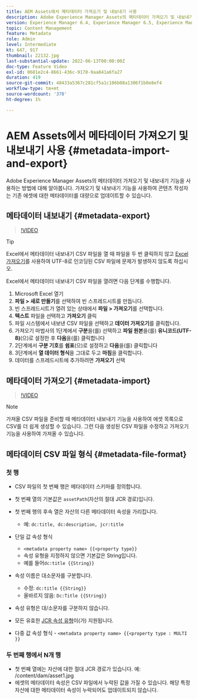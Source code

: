 ```yaml
---
title: AEM Assets에서 메타데이터 가져오기 및 내보내기 사용
description: Adobe Experience Manager Assets의 메타데이터 가져오기 및 내보내기 기능을 사용하는 방법에 대해 알아봅니다. 가져오기 및 내보내기 기능을 사용하여 콘텐츠 작성자는 기존 에셋에 대한 메타데이터를 대량으로 업데이트할 수 있습니다.
version: Experience Manager 6.4, Experience Manager 6.5, Experience Manager as a Cloud Service
topic: Content Management
feature: Metadata
role: Admin
level: Intermediate
kt: 647, 917
thumbnail: 22132.jpg
last-substantial-update: 2022-06-13T00:00:00Z
doc-type: Feature Video
exl-id: 0681e2c4-8661-436c-9170-9aa841a6fa27
duration: 419
source-git-commit: 48433a5367c281cf5a1c106b08a1306f1b0e8ef4
workflow-type: tm+mt
source-wordcount: '378'
ht-degree: 1%

---
```


# AEM Assets에서 메타데이터 가져오기 및 내보내기 사용 {#metadata-import-and-export}

Adobe Experience Manager Assets의 메타데이터 가져오기 및 내보내기 기능을 사용하는 방법에 대해 알아봅니다. 가져오기 및 내보내기 기능을 사용하여 콘텐츠 작성자는 기존 에셋에 대한 메타데이터를 대량으로 업데이트할 수 있습니다.

## 메타데이터 내보내기 {#metadata-export}

>[!VIDEO](https://video.tv.adobe.com/v/34868?quality=12&learn=on&captions=kor)

>[!TIP]
>
> Excel에서 메타데이터 내보내기 CSV 파일을 열 때 파일을 두 번 클릭하지 않고 [Excel 가져오기](https://support.microsoft.com/en-us/office/import-data-from-a-csv-html-or-text-file-b62efe49-4d5b-4429-b788-e1211b5e90f6)를 사용하여 UTF-8로 인코딩된 CSV 파일에 문제가 발생하지 않도록 하십시오.
>
> Excel에서 메타데이터 내보내기 CSV 파일을 열려면 다음 단계를 수행합니다.
> 
> 1. Microsoft Excel 열기
> 1. __파일 > 새로 만들기__&#x200B;를 선택하여 빈 스프레드시트를 만듭니다.
> 1. 빈 스프레드시트가 열려 있는 상태에서 __파일 > 가져오기__&#x200B;를 선택합니다.
> 1. __텍스트__ 파일을 선택하고 __가져오기__ 클릭
> 1. 파일 시스템에서 내보낸 CSV 파일을 선택하고 __데이터 가져오기__&#x200B;를 클릭합니다.
> 1. 가져오기 마법사의 1단계에서 __구분__&#x200B;을(를) 선택하고 __파일 원본__&#x200B;을(를) __유니코드(UTF-8)__(으)로 설정한 후 __다음__&#x200B;을(를) 클릭합니다
> 1. 2단계에서 __구분 기호__&#x200B;를 __쉼표__(으)로 설정하고 __다음__&#x200B;을(를) 클릭합니다
> 1. 3단계에서 __열 데이터 형식__&#x200B;을 그대로 두고 __마침__&#x200B;을 클릭합니다.
> 1. 데이터를 스프레드시트에 추가하려면 __가져오기__ 선택

## 메타데이터 가져오기 {#metadata-import}

>[!VIDEO](https://video.tv.adobe.com/v/3413186?quality=12&learn=on&captions=kor)

>[!NOTE]
>
> 가져올 CSV 파일을 준비할 때 메타데이터 내보내기 기능을 사용하여 에셋 목록으로 CSV를 더 쉽게 생성할 수 있습니다. 그런 다음 생성된 CSV 파일을 수정하고 가져오기 기능을 사용하여 가져올 수 있습니다.

## 메타데이터 CSV 파일 형식 {#metadata-file-format}

### 첫 행

* CSV 파일의 첫 번째 행은 메타데이터 스키마를 정의합니다.
* 첫 번째 열의 기본값은 `assetPath`(자산의 절대 JCR 경로)입니다.

* 첫 번째 행의 후속 열은 자산의 다른 메타데이터 속성을 가리킵니다.
   * 예: `dc:title, dc:description, jcr:title`

* 단일 값 속성 형식

   * `<metadata property name> {{<property type}}`
   * 속성 유형을 지정하지 않으면 기본값은 String입니다.
   * 예를 들어`dc:title {{String}}`

* 속성 이름은 대소문자를 구분합니다.
   * 수정: `dc:title {{String}}`
   * 올바르지 않음: `Dc:Title {{String}}`

* 속성 유형은 대/소문자를 구분하지 않습니다.
* 모든 유효한 [JCR 속성 유형](https://www.adobe.io/experience-manager/reference-materials/spec/jsr170/javadocs/jcr-2.0/javax/jcr/PropertyType.html)이(가) 지원됩니다.

* 다중 값 속성 형식 - `<metadata property name> {{<property type : MULTI }}`

### 두 번째 행에서 N개 행

* 첫 번째 열에는 자산에 대한 절대 JCR 경로가 있습니다. 예: /content/dam/asset1.jpg
* 에셋의 메타데이터 속성은 CSV 파일에서 누락된 값을 가질 수 있습니다. 해당 특정 자산에 대한 메타데이터 속성이 누락되어도 업데이트되지 않습니다.
